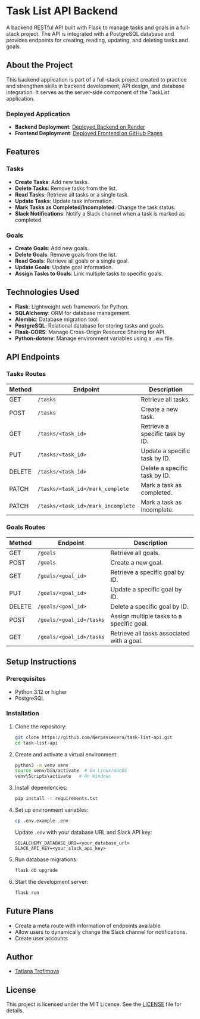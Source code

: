 
# Task List API Backend

A backend RESTful API built with Flask to manage tasks and goals in a full-stack project. The API is integrated with a PostgreSQL database and provides endpoints for creating, reading, updating, and deleting tasks and goals. 

## About the Project

This backend application is part of a full-stack project created to practice and strengthen skills in backend development, API design, and database integration. It serves as the server-side component of the TaskList application.

### Deployed Application

- **Backend Deployment**: [Deployed Backend on Render](https://task-list-api-ai13.onrender.com)
- **Frontend Deployment**: [Deployed Frontend on GitHub Pages](https://nerpassevera.github.io/task-list-front-end)

## Features

### Tasks
- **Create Tasks**: Add new tasks.
- **Delete Tasks**: Remove tasks from the list.
- **Read Tasks**: Retrieve all tasks or a single task.
- **Update Tasks**: Update task information.
- **Mark Tasks as Completed/Incompleted**: Change the task status.
- **Slack Notifications**: Notify a Slack channel when a task is marked as completed.

### Goals
- **Create Goals**: Add new goals.
- **Delete Goals**: Remove goals from the list.
- **Read Goals**: Retrieve all goals or a single goal.
- **Update Goals**: Update goal information.
- **Assign Tasks to Goals**: Link multiple tasks to specific goals.

## Technologies Used

- **Flask**: Lightweight web framework for Python.
- **SQLAlchemy**: ORM for database management.
- **Alembic**: Database migration tool.
- **PostgreSQL**: Relational database for storing tasks and goals.
- **Flask-CORS**: Manage Cross-Origin Resource Sharing for API.
- **Python-dotenv**: Manage environment variables using a `.env` file.

## API Endpoints

### Tasks Routes

| Method   | Endpoint                    | Description                              |
|----------|-----------------------------|------------------------------------------|
| GET      | `/tasks`                    | Retrieve all tasks.                      |
| POST     | `/tasks`                    | Create a new task.                       |
| GET      | `/tasks/<task_id>`          | Retrieve a specific task by ID.          |
| PUT      | `/tasks/<task_id>`          | Update a specific task by ID.            |
| DELETE   | `/tasks/<task_id>`          | Delete a specific task by ID.            |
| PATCH    | `/tasks/<task_id>/mark_complete` | Mark a task as completed.           |
| PATCH    | `/tasks/<task_id>/mark_incomplete` | Mark a task as incomplete.         |

### Goals Routes

| Method   | Endpoint                    | Description                              |
|----------|-----------------------------|------------------------------------------|
| GET      | `/goals`                    | Retrieve all goals.                      |
| POST     | `/goals`                    | Create a new goal.                       |
| GET      | `/goals/<goal_id>`          | Retrieve a specific goal by ID.          |
| PUT      | `/goals/<goal_id>`          | Update a specific goal by ID.            |
| DELETE   | `/goals/<goal_id>`          | Delete a specific goal by ID.            |
| POST     | `/goals/<goal_id>/tasks`    |Assign multiple tasks to a specific goal. |
| GET      | `/goals/<goal_id>/tasks`	 |Retrieve all tasks associated with a goal.|

## Setup Instructions

### Prerequisites
- Python 3.12 or higher
- PostgreSQL

### Installation

1. Clone the repository:
    ```bash
    git clone https://github.com/Nerpassevera/task-list-api.git
    cd task-list-api
    ```

2. Create and activate a virtual environment:
    ```bash
    python3 -m venv venv
    source venv/bin/activate  # On Linux/macOS
    venv\Scripts\activate   # On Windows
    ```

3. Install dependencies:
    ```bash
    pip install -r requirements.txt
    ```

4. Set up environment variables:
    ```bash
    cp .env.example .env
    ```

    Update `.env` with your database URL and Slack API key:
    ```
    SQLALCHEMY_DATABASE_URI=<your_database_url>
    SLACK_API_KEY=<your_slack_api_key>
    ```

5. Run database migrations:
    ```bash
    flask db upgrade
    ```

6. Start the development server:
    ```bash
    flask run
    ```

## Future Plans

- Create a meta route with information of endpoints available
- Allow users to dynamically change the Slack channel for notifications.
- Create user accounts

## Author

- [Tatiana Trofimova](https://github.com/Nerpassevera)

## License

This project is licensed under the MIT License. See the [LICENSE](LICENSE) file for details.

